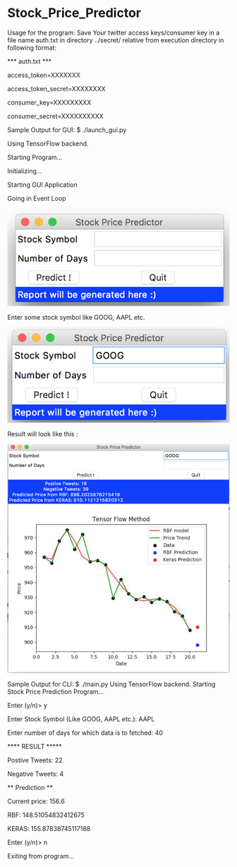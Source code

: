 # Stock_Price_Predictor

Usage for the program:
Save Your twitter access keys/consumer key in a file name auth.txt in directory ../secret/ relative from execution directory
in following format:

*** auth.txt ***

access_token=XXXXXXX

access_token_secret=XXXXXXXX

consumer_key=XXXXXXXXX

consumer_secret=XXXXXXXXXX

Sample Output for GUI:
  $ ./launch_gui.py
  
  Using TensorFlow backend. 
  
  Starting Program...
  
  Initializing...
  
  Starting GUI Application
  
  Going in Event Loop
  

![1](screen_grabs/first.jpg?raw=true)

Enter some stock symbol like GOOG, AAPL etc.

![2](screen_grabs/second.png?raw=true)

Result will look like this :

![3](screen_grabs/third.png?raw=true)

Sample Output for CLI:
$ ./main.py 
Using TensorFlow backend.
Starting Stock Price Prediction Program...

Enter (y/n)> y

Enter Stock Symbol (Like GOOG, AAPL etc.): AAPL

Enter number of days for which data is to fetched: 40

**** RESULT *****

Postive Tweets: 22

Negative Tweets: 4

 ** Prediction **

Current price: 156.6

RBF: 148.51054832412675

KERAS: 155.87838745117188

Enter (y/n)> n

Exiting from program...
